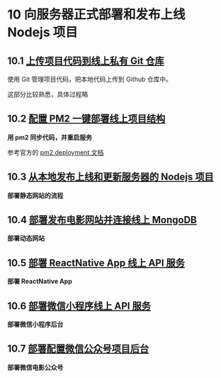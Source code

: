 # 10 向服务器正式部署和发布上线 Nodejs 项目

## 10.1 [上传项目代码到线上私有 Git 仓库](http://coding.imooc.com/lesson/95.html#mid=3160)

使用 Git 管理项目代码，把本地代码上传到 Github 仓库中。

这部分比较熟悉，具体过程略

## 10.2 [配置 PM2 一键部署线上项目结构](http://coding.imooc.com/lesson/95.html#mid=3161)

**用 pm2 同步代码，并重启服务**

参考官方的 [pm2 deployment 文档](http://pm2.keymetrics.io/docs/usage/deployment/)

## 10.3 [从本地发布上线和更新服务器的 Nodejs 项目](http://coding.imooc.com/lesson/95.html#mid=3162)

**部署静态网站的流程**

## 10.4 [部署发布电影网站并连接线上 MongoDB](http://coding.imooc.com/lesson/95.html#mid=3163)

**部署动态网站**

## 10.5 [部署 ReactNative App 线上 API 服务](http://coding.imooc.com/lesson/95.html#mid=3164)

**部署 ReactNative App**

## 10.6 [部署微信小程序线上 API 服务](http://coding.imooc.com/lesson/95.html#mid=3165)

**部署微信小程序后台**

## 10.7 [部署配置微信公众号项目后台](http://coding.imooc.com/lesson/95.html#mid=3166)

**部署微信电影公众号**
